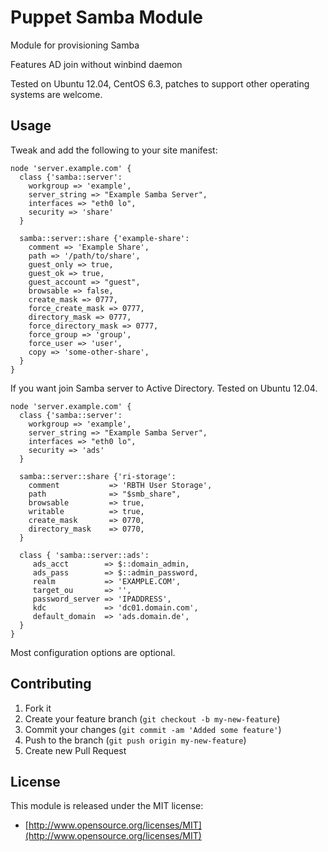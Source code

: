 # Puppet Samba Module

Module for provisioning Samba

Features AD join without winbind daemon

Tested on Ubuntu 12.04, CentOS 6.3, patches to support other operating systems are welcome.

## Usage

Tweak and add the following to your site manifest:

    node 'server.example.com' {
      class {'samba::server':
        workgroup => 'example',
        server_string => "Example Samba Server",
        interfaces => "eth0 lo",
        security => 'share'
      }

      samba::server::share {'example-share':
        comment => 'Example Share',
        path => '/path/to/share',
        guest_only => true,
        guest_ok => true,
        guest_account => "guest",
        browsable => false,
        create_mask => 0777,
        force_create_mask => 0777,
        directory_mask => 0777,
        force_directory_mask => 0777,
        force_group => 'group',
        force_user => 'user',
        copy => 'some-other-share',
      }
    }

If you want join Samba server to Active Directory. Tested on Ubuntu 12.04.

    node 'server.example.com' {
      class {'samba::server':
        workgroup => 'example',
        server_string => "Example Samba Server",
        interfaces => "eth0 lo",
        security => 'ads'
      }

      samba::server::share {'ri-storage':
        comment           => 'RBTH User Storage',
        path              => "$smb_share",
        browsable         => true,
        writable          => true,
        create_mask       => 0770,
        directory_mask    => 0770,
      }

      class { 'samba::server::ads':
         ads_acct        => $::domain_admin,
         ads_pass        => $::admin_password,
         realm           => 'EXAMPLE.COM',
         target_ou       => '',
         password_server => 'IPADDRESS',
         kdc             => 'dc01.domain.com',
         default_domain  => 'ads.domain.de',
      }
    }

Most configuration options are optional.

## Contributing

1. Fork it
2. Create your feature branch (`git checkout -b my-new-feature`)
3. Commit your changes (`git commit -am 'Added some feature'`)
4. Push to the branch (`git push origin my-new-feature`)
5. Create new Pull Request

## License

This module is released under the MIT license:

* [http://www.opensource.org/licenses/MIT](http://www.opensource.org/licenses/MIT)
